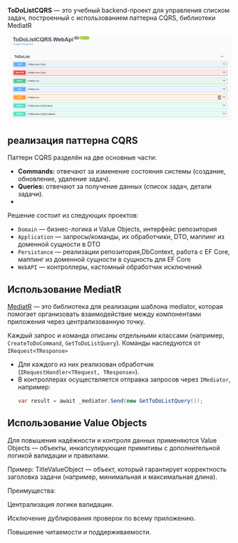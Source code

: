 **ToDoListCQRS** — это учебный backend-проект для управления списком задач, построенный с использованием паттерна CQRS, библиотеки MediatR

![](./Screenshots/Endpoints.PNG)

## реализация паттерна CQRS

Паттерн CQRS разделён на две основные части:

- **Commands:** отвечают за изменение состояния системы (создание, обновление, удаление задач).
- **Queries:** отвечают за получение данных (список задач, детали задачи).
- 
Решение состоит из следующих проектов:

- `Domain` — бизнес-логика и Value Objects, интерфейс репозитория
- `Application` — запросы/команды, их обработчики, DTO, маппинг из доменной сущности в DTO
- `Persistance` —  реализации репозитория,DbContext, работа с EF Core, маппинг из доменной сущности в сущность для EF Core
- `WebAPI` — контроллеры, кастомный обработчик исключений

## Использование MediatR

[MediatR](https://github.com/jbogard/MediatR) — это библиотека для реализации шаблона mediator, которая помогает организовать взаимодействие между компонентами приложения через централизованную точку.

Каждый запрос и команда описаны отдельными классами (например, `CreateToDoCommand`, `GetToDoListQuery`). Команды наследуются от `IRequest<TResponse>`
- Для каждого из них реализован обработчик (`IRequestHandler<TRequest, TResponse>`).
- В контроллерах осуществляется отправка запросов через `IMediator`, например:
  ```csharp
  var result = await _mediator.Send(new GetToDoListQuery());
  ```

## Использование Value Objects
Для повышения надёжности и контроля данных применяются Value Objects — объекты, инкапсулирующие примитивы с дополнительной логикой валидации и правилами.

Пример: TitleValueObject — объект, который гарантирует корректность заголовка задачи (например, минимальная и максимальная длина).

Преимущества:

Централизация логики валидации.

Исключение дублирования проверок по всему приложению.

Повышение читаемости и поддерживаемости.